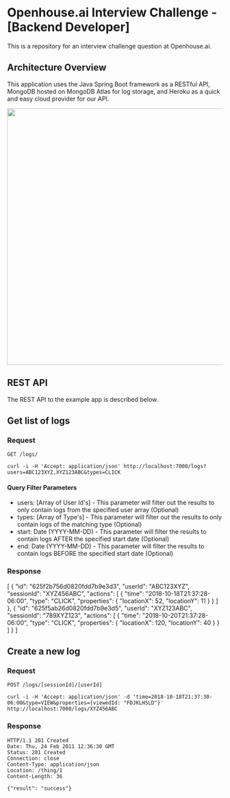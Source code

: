 # Openhouse.ai Interview Challenge - [Backend Developer]
This is a repository for an interview challenge question at Openhouse.ai.

## Architecture Overview
This application uses the Java Spring Boot framework as a RESTful API, MongoDB hosted on MongoDB Atlas for log storage, and Heroku as a quick and easy cloud provider for our API.

<p align="center">
  <img width="600" src="https://user-images.githubusercontent.com/26133178/164140847-139dc4c9-00fd-4b6e-a32c-771a104d5b7b.png">
</p>

## REST API

The REST API to the example app is described below.

## Get list of logs

### Request

`GET /logs/`

    curl -i -H 'Accept: application/json' http://localhost:7000/logs?users=ABC123XYZ,XYZ123ABC&types=CLICK

#### Query Filter Parameters
- users: [Array of User Id's] - This parameter will filter out the results to only contain logs from the specified user array (Optional)
- types: [Array of Type's] - This parameter will filter out the results to only contain logs of the matching type (Optional)
- start: Date (YYYY-MM-DD) - This parameter will filter the results to contain logs AFTER the specified start date (Optional)
- end: Date (YYYY-MM-DD) - This  parameter will filter the results to contain logs BEFORE the specified start date (Optional)

### Response

[
  {
    "id": "625f2b756d0820fdd7b9e3d3",
    "userId": "ABC123XYZ",
    "sessionId": "XYZ456ABC",
    "actions": [
      {
        "time": "2018-10-18T21:37:28-06:00",
        "type": "CLICK",
        "properties": {
          "locationX": 52,
          "locationY": 11
        }
      }
    ]
  },
  {
    "id": "625f5ab26d0820fdd7b9e3d5",
    "userId": "XYZ123ABC",
    "sessionId": "789XYZ123",
    "actions": [
      {
        "time": "2018-10-20T21:37:28-06:00",
        "type": "CLICK",
        "properties": {
          "locationX": 120,
          "locationY": 40
        }
      }
    ]
  }
]

## Create a new log

### Request

`POST /logs/[sessionId]/[userId]`

    curl -i -H 'Accept: application/json' -d 'time=2018-10-18T21:37:30-06:00&type=VIEW&properties={viewedId: "FDJKLHSLD"}' http://localhost:7000/logs/XYZ456ABC

### Response

    HTTP/1.1 201 Created
    Date: Thu, 24 Feb 2011 12:36:30 GMT
    Status: 201 Created
    Connection: close
    Content-Type: application/json
    Location: /thing/1
    Content-Length: 36

    {"result": "success"}
